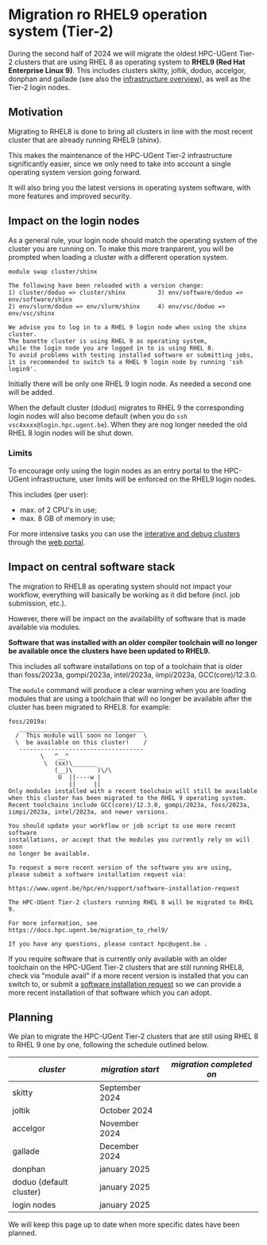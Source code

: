 
# Migration ro RHEL9 operation system (Tier-2)

During the second half of 2024 we will migrate the oldest HPC-UGent Tier-2 clusters that are using RHEL 8 as operating system to **RHEL9 (Red Hat Enterprise Linux 9)**.
This includes clusters skitty, joltik, doduo, accelgor, donphan and gallade (see also the [infrastructure overview](https://www.ugent.be/hpc/en/infrastructure)), as well as the Tier-2 login nodes.

## Motivation

Migrating to RHEL8 is done to bring all clusters in line with the most recent cluster that are already running RHEL9 (shinx).

This makes the maintenance of the HPC-UGent Tier-2 infrastructure significantly easier, since we only need to take into account a single operating system version going forward.

It will also bring you the latest versions in operating system software, with more features and improved security.

## Impact on the login nodes

As a general rule, your login node should match the operating system of the cluster you are running on. To make this more tranparent, you will be prompted when loading a cluster with a different operation system.

    module swap cluster/shinx

    The following have been reloaded with a version change:
    1) cluster/doduo => cluster/shinx         3) env/software/doduo => env/software/shinx
    2) env/slurm/doduo => env/slurm/shinx     4) env/vsc/doduo => env/vsc/shinx

    We advise you to log in to a RHEL 9 login node when using the shinx cluster.
    The banette cluster is using RHEL 9 as operating system,
    while the login node you are logged in to is using RHEL 8.
    To avoid problems with testing installed software or submitting jobs,
    it is recommended to switch to a RHEL 9 login node by running 'ssh login9'.

Initially there will be only one RHEL 9 login node. As needed a second one will be added.

When the default cluster (doduo) migrates to RHEL 9 the corresponding login nodes will also become default (when you do `ssh vsc4xxxx@login.hpc.ugent.be`). When they are nog longer needed the old RHEL 8 login nodes will be shut down.

### Limits

To encourage only using the login nodes as an entry portal to the HPC-UGent infrastructure, user limits will be enforced on the RHEL9 login nodes.

This includes (per user):
* max. of 2 CPU's in use;
* max. 8 GB of memory in use;

For more intensive tasks you can use the [interative and debug clusters](https://docs.hpc.ugent.be/interactive_debug/) through the [web portal](https://docs.hpc.ugent.be/web_portal/).

## Impact on central software stack

The migration to RHEL8 as operating system should not impact your workflow, everything will basically be working as it did before (incl. job submission, etc.).

However, there will be impact on the availability of software that is made available via modules.

**Software that was installed with an older compiler toolchain will no longer be available once the clusters have been updated to RHEL9.**

This includes all software installations on top of a toolchain that is older than foss/2023a, gompi/2023a, intel/2023a, iimpi/2023a, GCC(core)/12.3.0.

The `module` command will produce a clear warning when you are loading modules that are using a toolchain that will no longer be available after the cluster has been migrated to RHEL8.
for example:

    foss/2019a:
       ___________________________________
      /  This module will soon no longer  \
      \  be available on this cluster!    /
       -----------------------------------
             \   ^__^
              \  (xx)\_______
                 (__)\       )\/\
                  U  ||----w |
                     ||     ||
    Only modules installed with a recent toolchain will still be available
    when this cluster has been migrated to the RHEL 9 operating system.
    Recent toolchains include GCC(core)/12.3.0, gompi/2023a, foss/2023a,
    iimpi/2023a, intel/2023a, and newer versions.

    You should update your workflow or job script to use more recent software
    installations, or accept that the modules you currently rely on will soon
    no longer be available.

    To request a more recent version of the software you are using,
    please submit a software installation request via:

    https://www.ugent.be/hpc/en/support/software-installation-request

    The HPC-UGent Tier-2 clusters running RHEL 8 will be migrated to RHEL 9.

    For more information, see https://docs.hpc.ugent.be/migration_to_rhel9/

    If you have any questions, please contact hpc@ugent.be .

If you require software that is currently only available with an older toolchain on the HPC-UGent Tier-2 clusters that are still running RHEL8, check via "module avail" if a more recent version is installed that you can switch to, or submit a [software installation request](https://www.ugent.be/hpc/en/support/software-installation-request) so we can provide a more recent installation of that software which you can adopt.

## Planning

We plan to migrate the HPC-UGent Tier-2 clusters that are still using RHEL 8 to RHEL 9 one by one, following the schedule outlined below.

| ***cluster*** | ***migration start*** | ***migration completed on*** |
| --- | ---- | --- |
| skitty | September 2024 | |
| joltik | October 2024 | |
| accelgor | November 2024 | |
| gallade | December 2024 | |
| donphan | january 2025 | |
| doduo (default cluster) | january 2025 | |
| login nodes | january 2025 | |

We will keep this page up to date when more specific dates have been planned.
